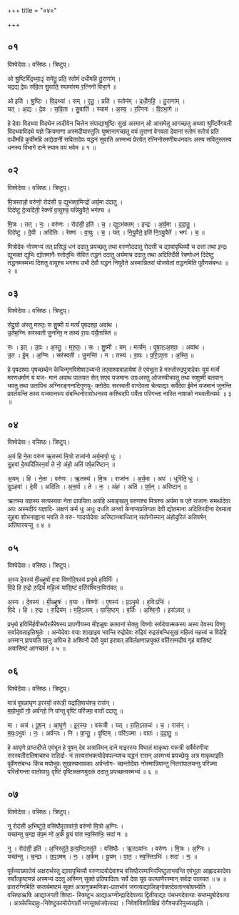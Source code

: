 +++
title = "०४०"

+++


## ०१
विश्वेदेवाः। वसिष्ठः। त्रिष्टुप्।

ओ श्रु॒ष्टिर्वि॑द॒थ्या॒३॒॑ समे॑तु॒ प्रति॒ स्तोमं॑ दधीमहि तु॒राणा॑म् ।  
यद॒द्य दे॒वः स॑वि॒ता सु॒वाति॒ स्यामा॑स्य र॒त्निनो॑ विभा॒गे ॥

ओ इति॑ । श्रु॒ष्टिः । वि॒द॒थ्या॑ । सम् । ए॒तु॒ । प्रति॑ । स्तोम॑म् । द॒धी॒म॒हि॒ । तु॒राणा॑म् ।  
यत् । अ॒द्य । दे॒वः । स॒वि॒ता । सु॒वाति॑ । स्याम॑ । अ॒स्य॒ । र॒त्निनः॑ । वि॒ऽभा॒गे ॥

हे देवाः विदथ्या विदथेन त्वदीयेन चित्तेन संपाद्याश्रुष्टिः सुखं अस्मान् ओ आसमेतु आगच्छतु अथवा श्रुष्टिर्वेगवती विदथ्याविदथे यज्ञे क्रियमाणा अस्मदीयास्तुतिः युष्मानागच्छतु वयं तुराणां वेगवतां देवानां स्तोमं स्तोत्रं प्रति दधीमहि कुर्वीमहि अद्येदानीं सवितादेवः यद्धनं सुवाति अस्मभ्यं प्रेरयेत् रत्निनोरमणीयधनवतः अस्य सवितुस्तस्य धनस्य विभागे दाने स्याम वयं भवेम ॥ १ ॥

## ०२
विश्वेदेवाः। वसिष्ठः। त्रिष्टुप्।

मि॒त्रस्तन्नो॒ वरु॑णो॒ रोद॑सी च॒ द्युभ॑क्त॒मिन्द्रो॑ अर्य॒मा द॑दातु ।  
दिदे॑ष्टु दे॒व्यदि॑ती॒ रेक्णो॑ वा॒युश्च॒ यन्नि॑यु॒वैते॒ भग॑श्च ॥

मि॒त्रः । तत् । नः॒ । वरु॑णः । रोद॑सी॒ इति॑ । च॒ । द्युऽभ॑क्तम् । इन्द्रः॑ । अ॒र्य॒मा । द॒दा॒तु॒ ।  
दिदे॑ष्टु । दे॒वी । अदि॑तिः । रेक्णः॑ । वा॒युः । च॒ । यत् । नि॒यु॒वैते॒ इति॑ नि॒ऽयु॒वैते॑ । भगः॑ । च॒ ॥

मित्रोदेवः नोस्मभ्यं तत् प्रसिद्धं धनं ददातु प्रयच्छतु तथा वरुणोददातु रोदसी च द्यावापृथिव्यौ च दत्तां तथा इन्द्रः द्युभक्तं द्युभिः द्योतमानैः स्तोतृभिः सेवितं तद्धनं ददातु अर्यमाच ददातु तथा अदितिर्देवी रेक्णोधनं दिदेष्टु तद्धनमस्मभ्यं दिशतु वायुश्च भगश्च उभौ देवौ यद्धनं नियुवैते अस्मान्नितरां योजयेतां तद्धनमिति पूर्वेणसंबन्धः ॥ २ ॥

## ०३
विश्वेदेवाः। वसिष्ठः। त्रिष्टुप्।

सेदु॒ग्रो अ॑स्तु मरुतः॒ स शु॒ष्मी यं मर्त्यं॑ पृषदश्वा॒ अवा॑थ ।  
उ॒तेम॒ग्निः सर॑स्वती जु॒नन्ति॒ न तस्य॑ रा॒यः प॑र्ये॒तास्ति॑ ॥

सः । इत् । उ॒ग्रः । अ॒स्तु॒ । म॒रु॒तः॒ । सः । शु॒ष्मी । यम् । मर्त्य॑म् । पृ॒ष॒त्ऽअ॒श्वाः॒ । अवा॑थ ।  
उ॒त । ई॒म् । अ॒ग्निः । सर॑स्वती । जु॒नन्ति॑ । न । तस्य॑ । रा॒यः । प॒रि॒ऽए॒ता । अ॒स्ति॒ ॥

हे पृषदश्वाः पृषच्छब्देन केचिन्मृगविशेषाउच्यन्ते तएवाश्वावाहायेषां ते एवंभूता हे मरुतोरुद्रपुत्रादेवाः यूयं मर्त्यं मरणधर्माणं यं यज- मानं अवाथ पालयत सेत् सएव यजमानः उग्रःअस्तु ओजस्वीभवतु तथा सशुष्मी बलवान् भवतु तथा उतापिच अग्निरङ्गनादिगुणयु- क्तोदेवः सरस्वती वाग्देवता चेत्याद्याः सर्वेदेवा ईमेनं यजमानं जुनन्ति प्रवर्तयन्ति तस्य यजमानस्य संबन्धिनोरायोधनस्य कश्चिदपि पर्येता परिगन्ता नास्ति नाशको नभवतीत्यर्थः ॥ ३ ॥

## ०४
विश्वेदेवाः। वसिष्ठः। त्रिष्टुप्।

अ॒यं हि ने॒ता वरु॑ण ऋ॒तस्य॑ मि॒त्रो राजा॑नो अर्य॒मापो॒ धुः ।  
सु॒हवा॑ दे॒व्यदि॑तिरन॒र्वा ते नो॒ अंहो॒ अति॑ पर्ष॒न्नरि॑ष्टान् ॥

अ॒यम् । हि । ने॒ता । वरु॑णः । ऋ॒तस्य॑ । मि॒त्रः । राजा॑नः । अ॒र्य॒मा । अपः॑ । धुरिति॒ धुः ।  
सु॒ऽहवा॑ । दे॒वी । अदि॑तिः । अ॒न॒र्वा । ते । नः॒ । अंहः॑ । अति॑ । प॒र्ष॒न् । अरि॑ष्टान् ॥

ऋतस्य यज्ञस्य सत्यस्यवा नेता प्रापयिता अयंहि अयङ्खलु वरुणश्च मित्रश्च अर्यमा च एते राजानः समर्थादेवाः अपः अस्मदीयं यज्ञादि- लक्षणं कर्म धुः अधुः दधति अनर्वा केनाप्यप्रतिगता देवी द्योतमाना अदितिरदीना देवमाता सुहवा शोभनाह्वाना भवति ते वरु- णादयोदेवाः अरिष्टानबाधितान् सतोनोस्मान् अंहोदुरितं अतिपर्षन् अतिपारयन्तु ॥ ४ ॥

## ०५
विश्वेदेवाः। वसिष्ठः। त्रिष्टुप्।

अ॒स्य दे॒वस्य॑ मी॒ळ्हुषो॑ व॒या विष्णो॑रे॒षस्य॑ प्रभृ॒थे ह॒विर्भिः॑ ।  
वि॒दे हि रु॒द्रो रु॒द्रियं॑ महि॒त्वं या॑सि॒ष्टं व॒र्तिर॑श्विना॒विरा॑वत् ॥

अ॒स्य । दे॒वस्य॑ । मी॒ळ्हुषः॑ । व॒याः । विष्णोः॑ । ए॒षस्य॑ । प्र॒ऽभृ॒थे । ह॒विःऽभिः॑ ।  
वि॒दे । हि । रु॒द्रः । रु॒द्रिय॑म् । म॒हि॒ऽत्वम् । या॒सि॒ष्टम् । व॒र्तिः । अ॒श्वि॒नौ॒ । इरा॑ऽवत् ॥

प्रभृथे हविर्भिर्हवीरूपैरन्नैरेषस्य प्रापणीयस्य मीह्ळुषः कामानां सेक्तुः विष्णोः सर्वदेवात्मकस्य अस्य देवस्य विष्णुः सर्वादेवताइतिश्रुतेः । अन्येदेवाः वयाः शाखाइव भवन्ति रुद्रोदेवः रुद्रियं रुद्रसंबन्धिसुखं महित्वं महत्त्वं च विदेहि अस्मान् प्रापयति खलु अपिच हे अश्विनौ देवौ युवां इरावत् हविर्लक्षणान्नयुक्तं वर्तिरस्मदीयं गृहं यासिष्टं अयासिष्टं आगच्छतं ॥ ५ ॥

## ०६
विश्वेदेवाः। वसिष्ठः। त्रिष्टुप्।

मात्र॑ पूषन्नाघृण इरस्यो॒ वरू॑त्री॒ यद्रा॑ति॒षाच॑श्च॒ रास॑न् ।  
म॒यो॒भुवो॑ नो॒ अर्व॑न्तो॒ नि पा॑न्तु वृ॒ष्टिं परि॑ज्मा॒ वातो॑ ददातु ॥

मा । अत्र॑ । पू॒ष॒न् । आ॒घृ॒णे॒ । इ॒र॒स्यः॒ । वरू॑त्री । यत् । रा॒ति॒ऽसाचः॑ । च॒ । रास॑न् ।  
म॒यः॒ऽभुवः॑ । नः॒ । अर्व॑न्तः । नि । पा॒न्तु॒ । वृ॒ष्टिम् । परि॑ऽज्मा । वातः॑ । द॒दा॒तु॒ ॥

हे आघृणे प्राप्तदीप्ते एवंभूत हे पूषन् देव अत्रास्मिन् दाने माइरस्यः विघातं माकृथाः वरूत्री सर्वैर्वरणीया सरस्वतीरातिषाचश्च रातिर्दा- नं तस्यसंभक्त्योदेवपत्न्यश्च यद्धनं रासन् अस्मभ्यं प्रयच्छेयुः अत्र माकृथाइति पूर्वेणसंबन्धः किंच मयोभुवः सुखस्यभावकाः अर्वन्तोग- च्छन्तोदेवाः नोस्मान्निपान्तु नितरांपालयन्तु परिज्मा परितोगन्ता वातोवायुः वृष्टिं वृष्टिलक्षणमुदकं ददातु प्रयच्छत्वस्मभ्यं ॥ ६ ॥

## ०७
विश्वेदेवाः। वसिष्ठः। त्रिष्टुप्।

नू रोद॑सी अ॒भिष्टु॑ते॒ वसि॑ष्ठैरृ॒तावा॑नो॒ वरु॑णो मि॒त्रो अ॒ग्निः ।  
यच्छ॑न्तु च॒न्द्रा उ॑प॒मं नो॑ अ॒र्कं यू॒यं पा॑त स्व॒स्तिभिः॒ सदा॑ नः ॥

नु । रोद॑सी॒ इति॑ । अ॒भिस्तु॑ते॒ इत्य॒भिऽस्तु॑ते । वसि॑ष्ठैः । ऋ॒तऽवा॑नः । वरु॑णः । मि॒त्रः । अ॒ग्निः ।  
यच्छ॑न्तु । च॒न्द्राः । उ॒प॒ऽमम् । नः॒ । अ॒र्कम् । यू॒यम् । पा॒त॒ । स्व॒स्तिऽभिः॑ । सदा॑ । नः॒ ॥

पूर्वंव्याख्यातेयं अक्षरार्थस्तु द्यावापृथिव्यौ वरुणादयोदेवाश्च वसिष्ठैरस्माभिरभिष्टुताभवन्ति एवंभूता आह्लादकादेवाः सर्वोत्कृष्टमन्नं अस्मभ्यं ददतु अस्मिन् सूक्ते प्रतिपादिताः सर्वे देवा यूयं कल्याणैरस्मान् सर्वदा पालयत ॥ ७ ॥प्रातरग्निमिति सप्तर्चमष्टमं सूक्तं अत्रानुक्रमणिका-प्रातर्भागं जगत्याद्यालिङ्गोक्तदेवतान्त्योषस्येति । वसिष्ठऋषिः आद्याजगती शिष्टा- स्त्रिष्टुभ आद्याअग्नीन्द्रादिदेवत्या द्वितीयाद्याः पंचभगदेवत्याः सप्तम्युषोदेवत्या । अत्रकेचिदाहुः-निवेष्टुकामोरोगार्तो भगसूक्तंजपेत्सदा । निवेशंविशतिक्षिप्रं रोगैश्चपरिमुच्यतइति ।